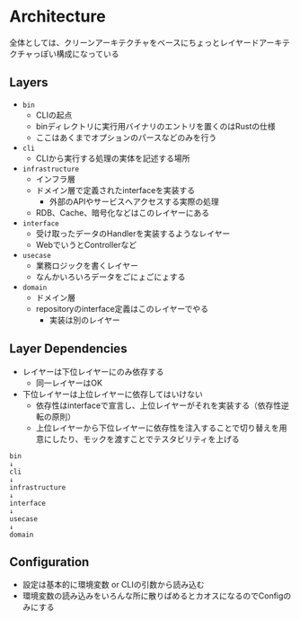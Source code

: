 # Architecture

全体としては、クリーンアーキテクチャをベースにちょっとレイヤードアーキテクチャっぽい構成になっている

## Layers

- `bin`
  - CLIの起点
  - binディレクトリに実行用バイナリのエントリを置くのはRustの仕様
  - ここはあくまでオプションのパースなどのみを行う
- `cli`
  - CLIから実行する処理の実体を記述する場所
- `infrastructure`
  - インフラ層
  - ドメイン層で定義されたinterfaceを実装する
    - 外部のAPIやサービスへアクセスする実際の処理
  - RDB、Cache、暗号化などはこのレイヤーにある
- `interface`
  - 受け取ったデータのHandlerを実装するようなレイヤー
  - WebでいうとControllerなど
- `usecase`
  - 業務ロジックを書くレイヤー
  - なんかいろいろデータをごにょごにょする
- `domain`
  - ドメイン層
  - repositoryのinterface定義はこのレイヤーでやる
    - 実装は別のレイヤー

## Layer Dependencies

- レイヤーは下位レイヤーにのみ依存する
  - 同一レイヤーはOK
- 下位レイヤーは上位レイヤーに依存してはいけない
  - 依存性はinterfaceで宣言し、上位レイヤーがそれを実装する（依存性逆転の原則）
  - 上位レイヤーから下位レイヤーに依存性を注入することで切り替えを用意にしたり、モックを渡すことでテスタビリティを上げる

```
bin
↓
cli
↓
infrastructure
↓
interface
↓
usecase
↓
domain
```

## Configuration

- 設定は基本的に環境変数 or CLIの引数から読み込む
- 環境変数の読み込みをいろんな所に散りばめるとカオスになるのでConfigのみにする
